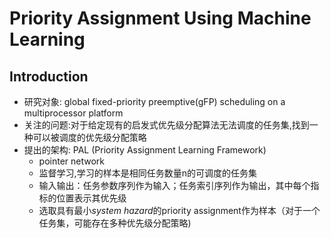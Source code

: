 # Priority Assignment Using Machine Learning

## Introduction

- 研究对象: global fixed-priority preemptive(gFP) scheduling on a multiprocessor platform
- 关注的问题:对于给定现有的启发式优先级分配算法无法调度的任务集,找到一种可以被调度的优先级分配策略
- 提出的架构: PAL (Priority Assignment Learning Framework)
  - pointer network
  - 监督学习,学习的样本是相同任务数量n的可调度的任务集
  - 输入输出：任务参数序列作为输入；任务索引序列作为输出，其中每个指标的位置表示其优先级
  - 选取具有最小*system hazard*的priority assignment作为样本（对于一个任务集，可能存在多种优先级分配策略)